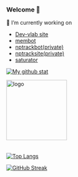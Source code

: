 ### Welcome 👋

🔭 I’m currently working on 
- [Dev-vlab site](https://github.com/Viste/dev-vlab)
- [membot](https://github.com/Viste/memebot)
- [nptrackbot(private)](private)
- [nptracksite(private)](private)
- [saturator](https://github.com/Viste/Saturator)

[![My github stat](https://github-readme-stats-git-masterrstaa-rickstaa.vercel.app/api?username=Viste&count_private=true&include_all_commits=true&show_icons=true&show_icons=true&theme=dark)](https://github.com/Viste)

<img src="https://github-profile-trophy.vercel.app/?username=Viste&theme=dark&column=7" alt="logo" height="160" align="center" style="margin: auto; margin-bottom: 20px;" /> 

[![Top Langs](https://github-readme-stats-git-masterrstaa-rickstaa.vercel.app/api/top-langs/?username=Viste&layout=compact&theme=dark)](https://github.com/Viste)


[![GitHub Streak](https://streak-stats.demolab.com?user=Viste&theme=github-dark&hide_border=true&date_format=j%20M%5B%20Y%5D&mode=weekly)](https://git.io/streak-stats)

<!--
**Viste/Viste** is a ✨ _special_ ✨ repository because its `README.md` (this file) appears on your GitHub profile.
